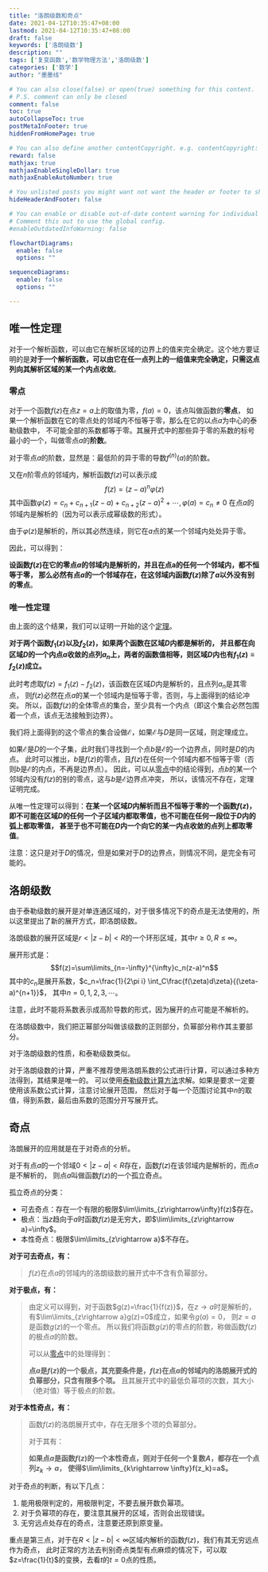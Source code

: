 ```yaml
---
title: "洛朗级数和奇点"
date: 2021-04-12T10:35:47+08:00
lastmod: 2021-04-12T10:35:47+08:00
draft: false
keywords: ['洛朗级数']
description: ""
tags: ['复变函数','数学物理方法','洛朗级数']
categories: ['数学']
author: "墨墨线"

# You can also close(false) or open(true) something for this content.
# P.S. comment can only be closed
comment: false
toc: true
autoCollapseToc: true
postMetaInFooter: true
hiddenFromHomePage: true

# You can also define another contentCopyright. e.g. contentCopyright: "This is another copyright."
reward: false
mathjax: true
mathjaxEnableSingleDollar: true
mathjaxEnableAutoNumber: true

# You unlisted posts you might want not want the header or footer to show
hideHeaderAndFooter: false

# You can enable or disable out-of-date content warning for individual post.
# Comment this out to use the global config.
#enableOutdatedInfoWarning: false

flowchartDiagrams:
  enable: false
  options: ""

sequenceDiagrams: 
  enable: false
  options: ""

---
```


## 唯一性定理
对于一个解析函数，可以由它在解析区域的边界上的值来完全确定。这个地方要证明的是<span id="唯一性定理">**对于一个解析函数，可以由它在任一点列上的一组值来完全确定，只需这点列向其解析区域的某一个内点收敛**</span>。

### 零点
对于一个函数$f(z)$在点$z=a$上的取值为零，$f(a)=0$，该点叫做函数的**零点**，
如果一个解析函数在它的零点处的邻域内不恒等于零，那么在它的以点$a$为中心的泰勒级数中，
不可能全部的系数都等于零。其展开式中的那些异于零的系数的标号最小的一个，叫做零点$a$的**阶数**。

对于零点$a$的阶数，显然是：最低阶的异于零的导数$f^{(n)}(a)$的阶数。

又在$n$阶零点的邻域内，解析函数$f(z)$可以表示成
$$f(z)=(z-a)^n\varphi(z)$$
其中函数$\varphi(z)=c_n+c_{n+1}(z-a)+c_{n+2}(z-a)^2+\cdots,\varphi(a)=c_n\not=0$
在点$a$的邻域内是解析的（因为可以表示成幂级数的形式）。

由于$\varphi(z)$是解析的，所以其必然连续，则它在$a$点的某一个邻域内处处异于零。

因此，可以得到：

**设函数$f(z)$在它的零点$a$的邻域内是解析的，并且在点a的任何一个邻域内，都不恒等于零，
那么必然有点$a$的一个邻域存在，在这邻域内函数$f(z)$除了$a$以外没有别的零点**。

### 唯一性定理
由上面的这个结果，我们可以证明一开始的这个[定理](#唯一性定理)。

**对于两个函数$f_1(z)$以及$f_2(z)$，如果两个函数在区域$D$内都是解析的，
并且都在向区域$D$的一个内点$a$收敛的点列$a_n$上，两者的函数值相等，则区域$D$内也有$f_1(z)\equiv f_2(z)$成立。**

此时考虑取$f(z)=f_1(z)-f_2(z)$，该函数在区域$D$内是解析的，且点列$a_n$是其零点，
则$f(z)$必然在点$a$的某一个邻域内是恒等于零，否则，与上面得到的结论冲突。
所以，函数$f(z)$的全体零点的集合，至少具有一个内点（即这个集合必然包围着一个点，该点无法接触到边界）。

我们将上面得到的这个零点的集合设做$\mathscr{E}$，如果$\mathscr{E}$与$D$是同一区域，则定理成立。

如果$\mathscr{E}$是$D$的一个子集，此时我们寻找到一个点$b$是$\mathscr{E}$的一个边界点，同时是$D$的内点。
此时可以推出，$b$是$f(z)$的零点，且$f(z)$在任何一个邻域内都不恒等于零（否则$b$是$\mathscr{E}$的内点，不再是边界点）。
因此，可以从[零点](#零点)中的结论得到，点$b$的某一个邻域内没有$f(z)$的别的零点，这与$b$是$\mathscr{E}$边界点冲突，
所以，该情况不存在，定理证明完成。

从唯一性定理可以得到：**在某一个区域$D$内解析而且不恒等于零的一个函数$f(z)$，
即不可能在区域$D$的任何一个子区域内都取零值，也不可能在任何一段位于$D$内的弧上都取零值，
甚至于也不可能在$D$内一个向它的某一内点收敛的点列上都取零值**。

注意：这只是对于$D$的情况，但是如果对于$D$的边界点，则情况不同，是完全有可能的。

## 洛朗级数
由于泰勒级数的展开是对单连通区域的，对于很多情况下的奇点是无法使用的，所以这里提出了新的展开方式，即洛朗级数。

洛朗级数的展开区域是$r<|z-b|<R$的一个环形区域，其中$r\ge0,R\le\infty$。

展开形式是：
$$f(z)=\sum\limits_{n=-\infty}^{\infty}c_n(z-a)^n$$
其中的$c_n$是展开系数，$c_n=\frac{1}{2\pi i} \int_C\frac{f(\zeta)d\zeta}{(\zeta-a)^{n+1}}$，
其中$n=0,1,2,3,\cdots$。

注意，此时不能将系数表示成高阶导数的形式，因为展开的点可能是不解析的。

在洛朗级数中，我们把正幂部分叫做该级数的正则部分，负幂部分称作其主要部分。

对于洛朗级数的性质，和泰勒级数类似。

对于洛朗级数的计算，严重不推荐使用洛朗系数的公式进行计算，可以通过多种方法得到，其结果是唯一的。
可以使用[泰勒级数计算方法](复变函数/复变函数的泰勒级数)求解。如果是要求一定要使用该系数公式计算，注意讨论展开范围，
然后对于每一个范围讨论其中$n$的取值，得到系数，最后由系数的范围分开写展开式。

## 奇点
洛朗展开的应用就是在于对奇点的分析。

对于有点$a$的一个邻域$0<|z-a|<R$存在，函数$f(z)$在该邻域内是解析的，而点$a$是不解析的，
则点$a$叫做函数$f(z)$的一个孤立奇点。

孤立奇点的分类：
- 可去奇点：存在一个有限的极限$\lim\limits_{z\rightarrow\infty}f(z)$存在。
- 极点：当$z$趋向于$a$时函数$f(z)$是无穷大，即$\lim\limits_{z\rightarrow a}=\infty$。
- 本性奇点：极限$\lim\limits_{z\rightarrow a}$不存在。

**对于可去奇点，有：**

> $f(z)$在点$a$的邻域内的洛朗级数的展开式中不含有负幂部分。

**对于极点，有：**

>由定义可以得到，对于函数$g(z)=\frac{1}{f(z)}$，在$z\rightarrow
>a$时是解析的，有$\lim\limits_{z\rightarrow a}g(z)=0$成立，如果令$g(a)=0$，
>则$z=a$是函数$g(z)$的一个零点。
>所以我们将函数$g(z)$的零点的阶数，称做函数$f(z)$的极点$a$的阶数。
>
>可以从[零点](#零点)中的处理得到：
>
>**点$a$是$f(z)$的一个极点，其充要条件是，$f(z)$在点$a$的邻域内的洛朗展开式的负幂部分，只含有限多个项。**
>且其展开式中的最低负幂项的次数，其大小（绝对值）等于极点的阶数。

**对于本性奇点，有：**

>函数$f(z)$的洛朗展开式中，存在无限多个项的负幂部分。
>
>对于其有：
>
>**如果点$a$是函数$f(z)$的一个本性奇点，则对于任何一个复数$A$，都存在一个点列$z_k\rightarrow a$，**
>**使得$\lim\limits_{k\rightarrow \infty}f(z_k)=a$。**

对于奇点的判断，有以下几点：
1. 能用极限判定的，用极限判定，不要去展开数负幂项。
2. 对于负幂项的存在，要注意其展开的区域，否则会出现错误。
3. 无穷远点处存在的奇点，注意要还原到原变量。

重点是第三点，对于在$R<|z-b|<\infty$区域内解析的函数$f(z)$，我们有其无穷远点作为奇点，
此时正常的方法去判别奇点类型有点麻烦的情况下，可以取$z=\frac{1}{t}$的变换，去看$t$的$t=0$点的性质。
